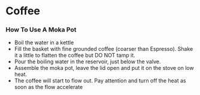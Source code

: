 # Coffee

### How To Use A Moka Pot

* Boil the water in a kettle 
* Fill the basket with fine grounded coffee \(coarser than Espresso\). Shake it a little to flatten the coffee but DO NOT tamp it.
* Pour the boiling water in the reservoir, just below the valve.
* Assemble the moka pot, leave the lid open and put it on the stove on low heat.
* The coffee will start to flow out. Pay attention and turn off the heat as soon as the flow accelerate



